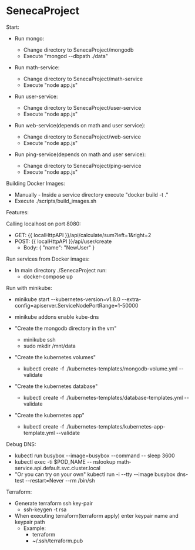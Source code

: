 # SenecaProject

Start:
* Run mongo:
  * Change directory to SenecaProject/mongodb
  * Execute "mongod --dbpath ./data"

* Run math-service:
  * Change directory to SenecaProject/math-service
  * Execute "node app.js"
  
* Run user-service:
  * Change directory to SenecaProject/user-service
  * Execute "node app.js"

* Run web-service(depends on math and user service):
  * Change directory to SenecaProject/web-service
  * Execute "node app.js"

* Run ping-service(depends on math and user service):
  * Change directory to SenecaProject/ping-service
  * Execute "node app.js"

Building Docker Images: 
* Manually - Inside a service directory execute 
"docker build -t <nameOfService> ."
* Execute ./scripts/build_images.sh

Features:

Calling localhost on port 8080:
* GET: {{ localHttpAPI  }}/api/calculate/sum?left=1&right=2 
* POST: {{ localHttpAPI  }}/api/user/create
    * Body: { "name": "NewUser" }
    
Run services from Docker images:
 * In main directory ./SenecaProject run:
    * docker-compose up

Run with minikube:
 * minikube start --kubernetes-version=v1.8.0  --extra-config=apiserver.ServiceNodePortRange=1-50000
 * minikube addons enable kube-dns
 * "Create the mongodb directory in the vm"
   * minikube ssh
   * sudo mkdir /mnt/data
 * "Create the kubernetes volumes"
   * kubectl create -f ./kubernetes-templates/mongodb-volume.yml --validate
   
 * "Create the kubernetes database"
   * kubectl create -f ./kubernetes-templates/database-templates.yml --validate
   
 * "Create the kubernetes app"
   * kubectl create -f ./kubernetes-templates/kubernetes-app-template.yml --validate
   
Debug DNS:
 * kubectl run busybox --image=busybox --command -- sleep 3600
 * kubectl exec -ti $POD_NAME -- nslookup math-service.api.default.svc.cluster.local
 * "Or you can try on your own" kubectl run -i --tty --image busybox dns-test --restart=Never --rm /bin/sh 
 
Terraform: 
 * Generate terraform ssh key-pair
   * ssh-keygen -t rsa
 * When executing terraform(terraform apply) enter keypair name and keypair path
   * Example:
     * terraform
     * ~/.ssh/terraform.pub